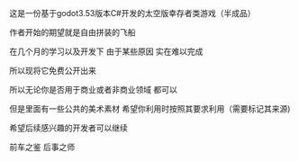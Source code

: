 这是一份基于godot3.53版本C#开发的太空版幸存者类游戏（半成品）

作者开始的期望就是自由拼装的飞船

在几个月的学习以及开发下 由于某些原因 实在难以完成

所以现将它免费公开出来

所以无论你是否用于商业或者非商业领域 都可以

但是里面有一些公共的美术素材 希望你利用时按照其要求利用（需要标记其来源)

希望后续感兴趣的开发者可以继续

前车之鉴 后事之师
